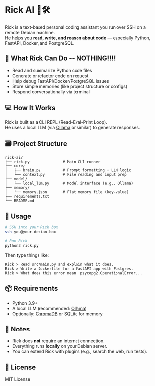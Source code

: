 # Rick AI 🧠🛠️

Rick is a text-based personal coding assistant you run over SSH on a remote Debian machine.  
He helps you **read, write, and reason about code** — especially Python, FastAPI, Docker, and PostgreSQL.

## 🔧 What Rick Can Do -- NOTHING!!!!

- Read and summarize Python code files
- Generate or refactor code on request
- Help debug FastAPI/Docker/PostgreSQL issues
- Store simple memories (like project structure or configs)
- Respond conversationally via terminal

## 💻 How It Works

Rick is built as a CLI REPL (Read-Eval-Print Loop).  
He uses a local LLM (via [Ollama](https://ollama.com) or similar) to generate responses.

## 🗃️ Project Structure

```
rick-ai/
├── rick.py               # Main CLI runner
├── core/
│   ├── brain.py          # Prompt formatting + LLM logic
│   └── context.py        # File reading and input prep
├── model/
│   └── local_llm.py      # Model interface (e.g., Ollama)
├── memory/
│   └── memory.json       # Flat memory file (key-value)
├── requirements.txt
└── README.md
```

## 🚀 Usage

```bash
# SSH into your Rick box
ssh you@your-debian-box

# Run Rick
python3 rick.py
```

Then type things like:

```
Rick > Read src/main.py and explain what it does.
Rick > Write a Dockerfile for a FastAPI app with Postgres.
Rick > What does this error mean: psycopg2.OperationalError...
```

## 📦 Requirements

- Python 3.9+
- A local LLM (recommended: [Ollama](https://ollama.com))
- Optionally: [ChromaDB](https://www.trychroma.com/) or SQLite for memory

## 📍 Notes

- Rick does **not** require an internet connection.
- Everything runs **locally** on your Debian server.
- You can extend Rick with plugins (e.g., search the web, run tests).

## 📜 License

MIT License
